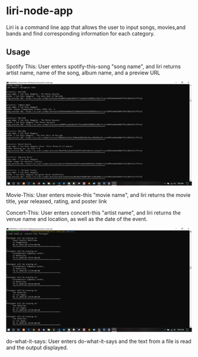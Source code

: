 # liri-node-app

Liri is a command line app that allows the user to input songs, movies,and bands and find corresponding information for each category.

## Usage

Spotify This:
User enters spotify-this-song "song name", and liri returns artist name, name of the song, album name, and a preview URL

<img src="images/spotify.png">

Movie-This:
User enters movie-this "movie name", and liri returns the movie title, year released, rating, and poster link

Concert-This:
User enters concert-this "artist name", and liri returns the venue name and location, as well as the date of the event.

<img src="images/concert.png">

do-what-it-says:
User enters do-what-it-says and the text from a file is read and the output displayed.
